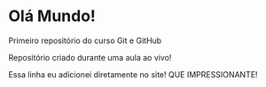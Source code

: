 # Olá Mundo!
 Primeiro repositório do curso Git e GitHub

 Repositório criado durante uma aula ao vivo!
 
Essa linha eu adicionei diretamente no site! QUE IMPRESSIONANTE!

